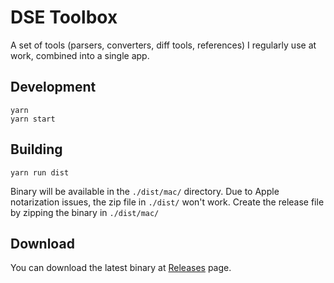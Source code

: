 # DSE Toolbox

A set of tools (parsers, converters, diff tools, references) I regularly use at work, combined into a single app.

## Development

```
yarn
yarn start
```

## Building

```
yarn run dist
```

Binary will be available in the `./dist/mac/` directory.
Due to Apple notarization issues, the zip file in `./dist/` won't work. Create the release file by zipping the binary in `./dist/mac/`

## Download

You can download the latest binary at [Releases](https://github.com/thameera/toolbox/releases) page.
